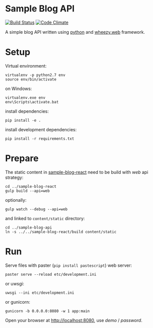 # Sample Blog API

[![Build Status](https://travis-ci.org/akornatskyy/sample-blog-api.svg?branch=master)](https://travis-ci.org/akornatskyy/sample-blog-api)
[![Code Climate](https://codeclimate.com/github/akornatskyy/sample-blog-api/badges/gpa.svg)](https://codeclimate.com/github/akornatskyy/sample-blog-api)

A simple blog API written using [python](http://python.org/) and
[wheezy.web](https://bitbucket.org/akorn/wheezy.web) framework.

# Setup

Virtual environment:

    virtualenv -p python2.7 env
    source env/bin/activate

on Windows:

	virtualenv.exe env
	env\Scripts\activate.bat

install dependencies:

    pip install -e .

install development dependencies:

    pip install -r requirements.txt

# Prepare

The static content in
[sample-blog-react](https://github.com/akornatskyy/sample-blog-react)
need to be build with *web* api strategy:

    cd ../sample-blog-react
    gulp build --api=web

optionally:

    gulp watch --debug --api=web

and linked to `content/static` directory:

    cd ../sample-blog-api
    ln -s ../../sample-blog-react/build content/static

# Run

Serve files with paster (`pip install pastescript`) web server:

    paster serve --reload etc/development.ini

or uwsgi:

    uwsgi --ini etc/development.ini

or gunicorn:

    gunicorn -b 0.0.0.0:8080 -w 1 app:main

Open your browser at [http://localhost:8080](http://localhost:8080),
use *demo* / *password*.
